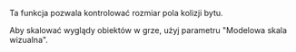 Ta funkcja pozwala kontrolować rozmiar pola kolizji bytu.

Aby skalować wyglądy obiektów w grze, użyj parametru "Modelowa skala wizualna".